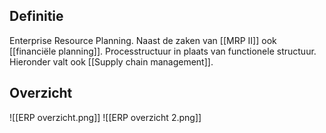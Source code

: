 ## Definitie
Enterprise Resource Planning. Naast de zaken van [[MRP II]] ook [[financiële planning]]. Processtructuur in plaats van functionele structuur. Hieronder valt ook [[Supply chain management]].

## Overzicht
![[ERP overzicht.png]]
![[ERP overzicht 2.png]]
